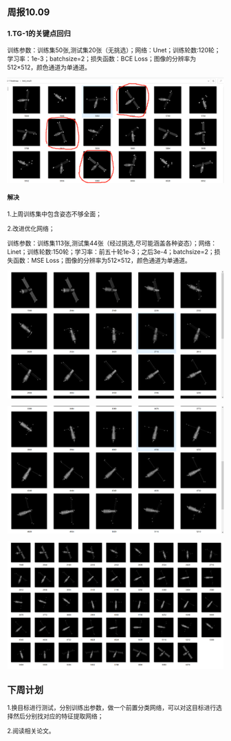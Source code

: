 

## 周报10.09

### 1.TG-1的关键点回归

训练参数：训练集50张,测试集20张（无挑选）；网络：Unet；训练轮数:120轮；学习率：1e-3；batchsize=2；损失函数：BCE Loss；图像的分辨率为512×512，颜色通道为单通道。

![9.26](images/9.26.png)

#### 解决

1.上周训练集中包含姿态不够全面；

2.改进优化网络；

训练参数：训练集113张,测试集44张（经过挑选,尽可能涵盖各种姿态）；网络：Linet；训练轮数:150轮；学习率：前五十轮1e-3；之后3e-4；batchsize=2；损失函数：MSE Loss；图像的分辨率为512×512，颜色通道为单通道。





![10.09-2](images/10.09-2.png)



![10.09-3](images/10.09-3.png)

![10.09](images/10.09.png)

## 下周计划

1.换目标进行测试，分别训练出参数，做一个前置分类网络，可以对这目标进行选择然后分别找对应的特征提取网络；

2.阅读相关论文。

